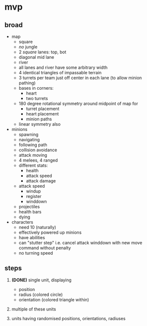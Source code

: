 # mvp

## broad
* map
    * square
    * *no* jungle
    * 2 *square* lanes: top, bot
    * diagonal mid lane
    * river
    * all lanes and river have some arbitrary width
    * 4 identical triangles of impassable terrain
    * 3 turrets per team just off center in each lane (to allow minion pathing)
    * bases in corners:
        * heart
        * two turrets
    * 180 degree rotational symmetry around midpoint of map for 
        * turret placement
        * heart placement
        * minion paths
    * linear symmetry also
* minions
    * spawning
    * navigating
    * following path
    * collision avoidance
    * attack moving
    * 4 melees, 4 ranged
    * different stats: 
        * health
        * attack speed
        * attack damage
    * attack speed
        * windup
        * register
        * winddown
    * projectiles
    * health bars
    * dying
* characters
    * need 10 (naturally)
    * effectively powered up minions
    * have abilities
    * can "stutter step" i.e. cancel attack winddown with new move command without penalty
    * no turning speed

## steps

1. **(DONE)** single unit, displaying
    * position
    * radius (colored circle)
    * orientation (colored triangle within)

2. multiple of these units
3. units having randomised positions, orientations, radiuses
